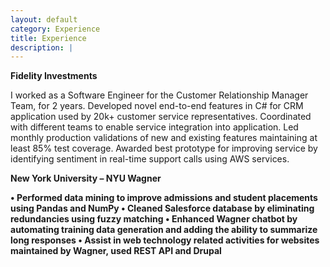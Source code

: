 ```yaml
---
layout: default
category: Experience
title: Experience
description: |
---
```

<b>Fidelity Investments</b>

I worked as a Software Engineer for the Customer Relationship Manager Team, for 2 years. 
Developed novel end-to-end features in C# for CRM application used by 20k+ customer service representatives.
Coordinated with different teams to enable service integration into application.
Led monthly production validations of new and existing features maintaining at least 85% test coverage.
Awarded best prototype for improving service by identifying sentiment in real-time support calls using AWS services.

<b>New York University – NYU Wagner<b>

• Performed data mining to improve admissions and student placements using Pandas and NumPy
• Cleaned Salesforce database by eliminating redundancies using fuzzy matching
• Enhanced Wagner chatbot by automating training data generation and adding the ability to summarize long responses
• Assist in web technology related activities for websites maintained by Wagner, used REST API and Drupal

